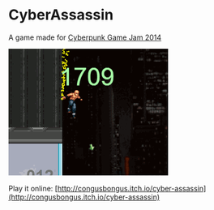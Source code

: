 CyberAssassin
=============

A game made for [Cyberpunk Game Jam 2014](itch.io/jam/cyberpunk-jam)

![](https://raw.githubusercontent.com/BlitsAndPieces/CyberAssassin/master/logo.gif)

Play it online: [http://congusbongus.itch.io/cyber-assassin](http://congusbongus.itch.io/cyber-assassin)
